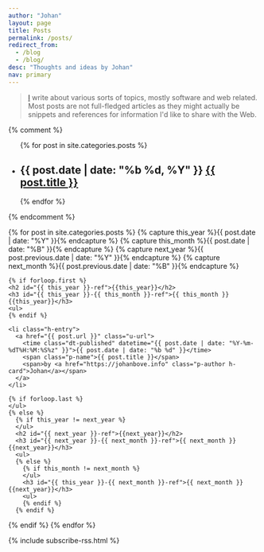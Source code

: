 ```yaml
---
author: "Johan"
layout: page
title: Posts
permalink: /posts/
redirect_from:
  - /blog
  - /blog/
desc: "Thoughts and ideas by Johan"
nav: primary
---
```


> <a href="https://johanbove.info" class="p-author h-card">I</a> write about various sorts of topics, mostly software and web related. Most posts are not full-fledged articles as they might actually be snippets and references for information I'd like to share with the Web.

<div class="posts">

  {% comment %}
  <!-- http://stackoverflow.com/a/19104574 -->
  <ul class="post-list">
  {% for post in site.categories.posts %}
    <li class="h-entry">
      <h2>
        <span class="post-meta"><time class="dt-published" datetime="{{ post.date | date: "%Y-%m-%dT%H:%M:%S%z" }}">{{ post.date | date: "%b %d, %Y" }}</time></span>
        <a class="post-link u-url" href="{{ post.url | prepend: site.baseurl }}"{% if post.lang != null %} lang="{{ post.lang }}"{% endif %}><span class="p-name">{{ post.title }}</span></a>
      </h2>
    </li>
  {% endfor %}
  </ul>
  {% endcomment %}

  {% for post in site.categories.posts %}
    {% capture this_year %}{{ post.date | date: "%Y" }}{% endcapture %}
    {% capture this_month %}{{ post.date | date: "%B" }}{% endcapture %}
    {% capture next_year %}{{ post.previous.date | date: "%Y" }}{% endcapture %}
    {% capture next_month %}{{ post.previous.date | date: "%B" }}{% endcapture %}

    {% if forloop.first %}
    <h2 id="{{ this_year }}-ref">{{this_year}}</h2>
    <h3 id="{{ this_year }}-{{ this_month }}-ref">{{ this_month }} {{this_year}}</h3>
    <ul>
    {% endif %}

    <li class="h-entry">
      <a href="{{ post.url }}" class="u-url">
        <time class="dt-published" datetime="{{ post.date | date: "%Y-%m-%dT%H:%M:%S%z" }}">{{ post.date | date: "%b %d" }}</time>
        <span class="p-name">{{ post.title }}</span>
        <span>by <a href="https://johanbove.info" class="p-author h-card">Johan</a></span>
      </a>
    </li>

    {% if forloop.last %}
    </ul>
    {% else %}
      {% if this_year != next_year %}
      </ul>
      <h2 id="{{ next_year }}-ref">{{next_year}}</h2>
      <h3 id="{{ next_year }}-{{ next_month }}-ref">{{ next_month }} {{next_year}}</h3>
      <ul>
      {% else %}
        {% if this_month != next_month %}
        </ul>
        <h3 id="{{ this_year }}-{{ next_month }}-ref">{{ next_month }} {{next_year}}</h3>
        <ul>
        {% endif %}
      {% endif %}
  {% endif %}
{% endfor %}
</div>

 {% include subscribe-rss.html %}
